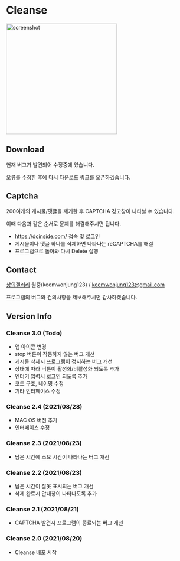 # Cleanse

<img alt="screenshot" src="https://raw.githubusercontent.com/keemwonjung123/Cleanse/master/img/macos.png" width="300" height="300">

## Download

현재 버그가 발견되어 수정중에 있습니다.

오류를 수정한 후에 다시 다운로드 링크를 오픈하겠습니다.

## Captcha

200여개의 게시물/댓글을 제거한 후 CAPTCHA 경고창이 나타날 수 있습니다.

이때 다음과 같은 순서로 문제를 해결해주시면 됩니다.

- https://dcinside.com/ 접속 및 로그인
- 게시물이나 댓글 하나를 삭제하면 나타나는 reCAPTCHA를 해결
- 프로그램으로 돌아와 다시 Delete 실행


## Contact

[상의갤러리](https://gall.dcinside.com/board/lists?id=fashion_new1) 원중(keemwonjung123) / keemwonjung123@gmail.com

프로그램의 버그와 건의사항을 제보해주시면 감사하겠습니다.


## Version Info

### Cleanse 3.0 (Todo)

- 앱 아이콘 변경
- stop 버튼이 작동하지 않는 버그 개선
- 게시물 삭제시 프로그램이 정지하는 버그 개선
- 상태에 따라 버튼이 활성화/비활성화 되도록 추가
- 엔터키 입력시 로그인 되도록 추가
- 코드 구조, 네이밍 수정
- 기타 인터페이스 수정

### Cleanse 2.4 (2021/08/28)

- MAC OS 버전 추가
- 인터페이스 수정

### Cleanse 2.3 (2021/08/23)

- 남은 시간에 소요 시간이 나타나는 버그 개선

### Cleanse 2.2 (2021/08/23)

- 남은 시간이 잘못 표시되는 버그 개선
- 삭제 완료시 안내창이 나타나도록 추가

### Cleanse 2.1 (2021/08/21)

- CAPTCHA 발견시 프로그램이 종료되는 버그 개선

### Cleanse 2.0 (2021/08/20)

- Cleanse 배포 시작
